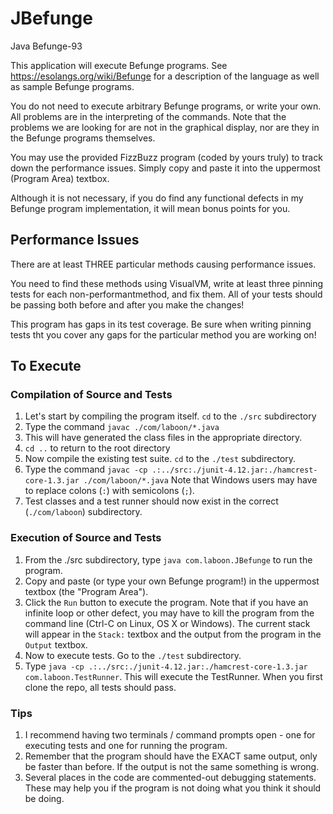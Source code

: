 # JBefunge
Java Befunge-93

This application will execute Befunge programs.  See https://esolangs.org/wiki/Befunge for a description of the language as well as sample Befunge programs.

You do not need to execute arbitrary Befunge programs, or write your own.  All problems are in the interpreting of the commands.  Note that the problems we are looking for are not in the graphical display, nor are they in the Befunge programs themselves.  

You may use the provided FizzBuzz program (coded by yours truly) to track down the performance issues.  Simply copy and paste it into the uppermost (Program Area) textbox.

Although it is not necessary, if you do find any functional defects in my Befunge program implementation, it will mean bonus points for you.

## Performance Issues

There are at least THREE particular methods causing performance issues.

You need to find these methods using VisualVM, write at least three pinning tests for each non-performantmethod, and fix them.  All of your tests should be passing both before and after you make the changes!

This program has gaps in its test coverage.  Be sure when writing pinning tests tht you cover any gaps for the particular method you are working on!

## To Execute

### Compilation of Source and Tests

1. Let's start by compiling the program itself.  `cd` to the `./src` subdirectory
2. Type the command `javac ./com/laboon/*.java`
3. This will have generated the class files in the appropriate directory.
4. `cd ..` to return to the root directory
5. Now compile the existing test suite.  `cd` to the `./test` subdirectory.
6. Type the command `javac -cp .:../src:./junit-4.12.jar:./hamcrest-core-1.3.jar ./com/laboon/*.java`  Note that Windows users may have to replace colons (`:`) with semicolons (`;`).
7. Test classes and a test runner should now exist in the correct (`./com/laboon`) subdirectory.

### Execution of Source and Tests

1. From the ./src subdirectory, type `java com.laboon.JBefunge` to run the program.
2. Copy and paste (or type your own Befunge program!) in the uppermost textbox (the "Program Area").
3. Click the `Run` button to execute the program.  Note that if you have an infinite loop or other defect, you may have to kill the program from the command line (Ctrl-C on Linux, OS X or Windows).  The current stack will appear in the `Stack:` textbox and the output from the program in the `Output` textbox.
4. Now to execute tests.  Go to the `./test` subdirectory.
5. Type `java -cp .:../src:./junit-4.12.jar:./hamcrest-core-1.3.jar com.laboon.TestRunner`.  This will execute the TestRunner.  When you first clone the repo, all tests should pass.

### Tips

1. I recommend having two terminals / command prompts open - one for executing tests and one for running the program.
2. Remember that the program should have the EXACT same output, only be faster than before.  If the output is not the same something is wrong.
3. Several places in the code are commented-out debugging statements.  These may help you if the program is not doing what you think it should be doing.

